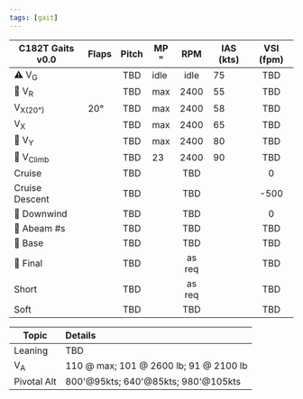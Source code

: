 ```yaml
---
tags: [gait]
---
```


| **C182T Gaits** v0.0 | **Flaps** | **Pitch** | MP<br/>" | **RPM** | **IAS (kts)** | **VSI (fpm)** |
| -------------------- | --------- |:---------:| -------- |:-------:| ------------- |:-------------:|
| ⚠️ V<sub>G</sub>     |           |    TBD    | idle     |  idle   | 75            |      TBD      |
| 🛫 V<sub>R</sub>     |           |    TBD    | max      |  2400   | 55            |      TBD      |
| V<sub>X(20°)</sub>   | 20°       |    TBD    | max      |  2400   | 58            |      TBD      |
| V<sub>X</sub>        |           |    TBD    | max      |  2400   | 65            |      TBD      |
| 🛫 V<sub>Y</sub>     |           |    TBD    | max      |  2400   | 80            |      TBD      |
| 🛫 V<sub>Climb</sub> |           |    TBD    | 23       |  2400   | 90            |      TBD      |
| Cruise               |           |    TBD    |          |   TBD   |               |       0       |
| Cruise Descent       |           |    TBD    |          |   TBD   |               |     \-500     |
| 🛬 Downwind          |           |    TBD    |          |   TBD   |               |       0       |
| 🛬 Abeam \#s         |           |    TBD    |          |   TBD   |               |      TBD      |
| 🛬 Base              |           |    TBD    |          |   TBD   |               |      TBD      |
| 🛬 Final             |           |    TBD    |          | as req  |               |      TBD      |
| Short                |           |    TBD    |          | as req  |               |      TBD      |
| Soft                 |           |    TBD    |          |   TBD   |               |      TBD      |


| Topic         | Details                              |
| ------------- |:------------------------------------ |
| Leaning       | TBD                             |
| V<sub>A</sub> | 110 @ max; 101 @ 2600 lb; 91 @ 2100 lb |
| Pivotal Alt   | 800'@95kts; 640'@85kts; 980'@105kts  | 
